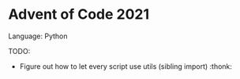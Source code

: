 # Advent of Code 2021

Language: Python

TODO:
* Figure out how to let every script use utils (sibling import) :thonk:

